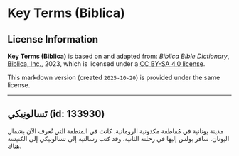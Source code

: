 # Key Terms (Biblica)

## License Information

**Key Terms (Biblica)** is based on and adapted from: _Biblica Bible Dictionary_, [Biblica, Inc.](https://www.biblica.com/), 2023, which is licensed under a [CC BY-SA 4.0 license](https://creativecommons.org/licenses/by-sa/4.0/legalcode.en).

This markdown version (created `2025-10-20`) is provided under the same license.



--------------------------------

## تَسالونِيكي (id: 133930)

مدينة يونانية في مُقاطعة مكدونية الرومانية. كانت في المنطقة التي تُعرف الآن بشمال اليونان. سافر بولس إليها في رحلته الثانية. وقد كتب رسالتيه إلى تسالونيكي إلى الكنيسة هناك.


